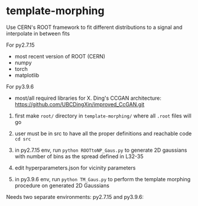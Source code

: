 # template-morphing
Use CERN's ROOT framework to fit different distributions to a signal and interpolate in between fits

For py2.7.15
 - most recent version of ROOT (CERN)
 - numpy
 - torch
 - matplotlib

For py3.9.6
 - most/all required libraries for X. Ding's CCGAN architecture: https://github.com/UBCDingXin/improved_CcGAN.git


1. first make ```root/``` directory in ```template-morphing/``` where all ```.root``` files will go

2. user must be in src to have all the proper definitions and reachable code
```cd src```

3. in py2.7.15 env, run ```python ROOTtoNP_Gaus.py``` to generate 2D gaussians with number of bins as the spread defined in L32-35

4. edit hyperparameters.json for vicinity parameters

5. in py3.9.6 env, run ```python TM_Gaus.py``` to perform the template morphing procedure on generated 2D Gaussians

Needs two separate environments: py2.7.15 and py3.9.6:
